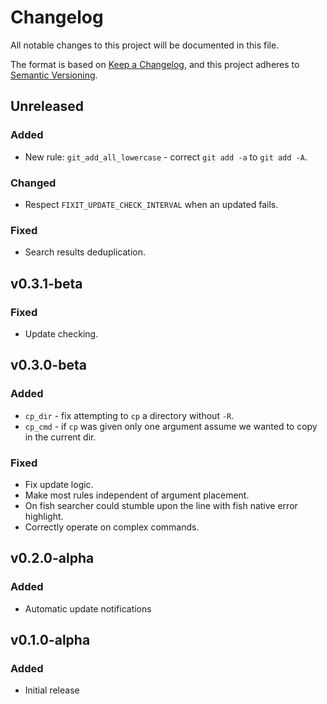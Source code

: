 # Changelog

All notable changes to this project will be documented in this file.

The format is based on [Keep a Changelog](https://keepachangelog.com/en/1.1.0/),
and this project adheres to
[Semantic Versioning](https://semver.org/spec/v2.0.0.html).

## Unreleased

### Added

- New rule: `git_add_all_lowercase` - correct `git add -a` to `git add -A`.

### Changed

- Respect `FIXIT_UPDATE_CHECK_INTERVAL` when an updated fails.

### Fixed

- Search results deduplication.

## v0.3.1-beta

### Fixed

- Update checking.

## v0.3.0-beta

### Added

- `cp_dir` - fix attempting to `cp` a directory without `-R`.
- `cp_cmd` - if `cp` was given only one argument assume we wanted to copy in the
  current dir.

### Fixed

- Fix update logic.
- Make most rules independent of argument placement.
- On fish searcher could stumble upon the line with fish native error highlight.
- Correctly operate on complex commands.

## v0.2.0-alpha

### Added

- Automatic update notifications

## v0.1.0-alpha

### Added

- Initial release
